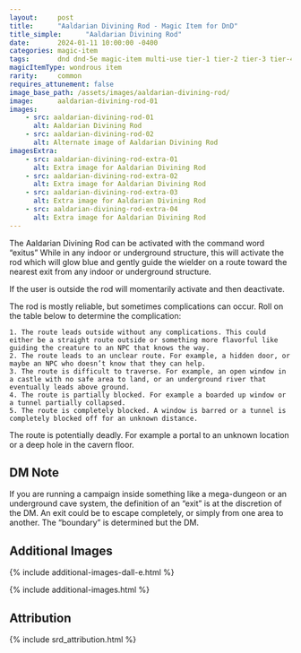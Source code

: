 ```yaml
---
layout:     post
title:      "Aaldarian Divining Rod - Magic Item for DnD"
title_simple:      "Aaldarian Divining Rod"
date:       2024-01-11 10:00:00 -0400
categories: magic-item
tags:       dnd dnd-5e magic-item multi-use tier-1 tier-2 tier-3 tier-4
magicItemType: wondrous item
rarity:     common
requires_attunement: false
image_base_path: /assets/images/aaldarian-divining-rod/
image:      aaldarian-divining-rod-01
images:
    - src: aaldarian-divining-rod-01
      alt: Aaldarian Divining Rod
    - src: aaldarian-divining-rod-02
      alt: Alternate image of Aaldarian Divining Rod
imagesExtra:
    - src: aaldarian-divining-rod-extra-01
      alt: Extra image for Aaldarian Divining Rod
    - src: aaldarian-divining-rod-extra-02
      alt: Extra image for Aaldarian Divining Rod
    - src: aaldarian-divining-rod-extra-03
      alt: Extra image for Aaldarian Divining Rod
    - src: aaldarian-divining-rod-extra-04
      alt: Extra image for Aaldarian Divining Rod
---
```


The Aaldarian Divining Rod can be activated with the command word “exitus” While in any indoor or underground structure, this will activate the rod which will glow blue and gently guide the wielder on a route toward the nearest exit from any indoor or underground structure.

If the user is outside the rod will momentarily activate and then deactivate.

The rod is mostly reliable, but sometimes complications can occur. Roll on the table below to determine the complication:

	1. The route leads outside without any complications. This could either be a straight route outside or something more flavorful like guiding the creature to an NPC that knows the way.
	2. The route leads to an unclear route. For example, a hidden door, or maybe an NPC who doesn’t know that they can help.
	3. The route is difficult to traverse. For example, an open window in a castle with no safe area to land, or an underground river that eventually leads above ground.
	4. The route is partially blocked. For example a boarded up window or a tunnel partially collapsed.
	5. The route is completely blocked. A window is barred or a tunnel is completely blocked off for an unknown distance.
The route is potentially deadly. For example a portal to an unknown location or a deep hole in the cavern floor.


## DM Note

If you are running a campaign inside something like a mega-dungeon or an underground cave system, the definition of an “exit” is at the discretion of the DM. An exit could be to escape completely, or simply from one area to another. The “boundary” is determined but the DM.

## Additional Images

{% include additional-images-dall-e.html %}

{% include additional-images.html %}


## Attribution

{% include srd_attribution.html %}
